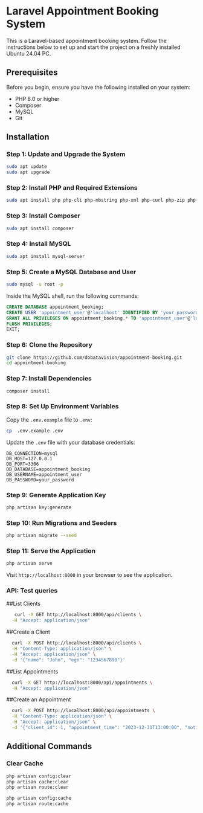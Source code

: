 
# Laravel Appointment Booking System

This is a Laravel-based appointment booking system. Follow the instructions below to set up and start the project on a freshly installed Ubuntu 24.04 PC.

## Prerequisites

Before you begin, ensure you have the following installed on your system:

- PHP 8.0 or higher
- Composer
- MySQL
- Git

## Installation

### Step 1: Update and Upgrade the System

```bash
sudo apt update
sudo apt upgrade
```

### Step 2: Install PHP and Required Extensions

```bash
sudo apt install php php-cli php-mbstring php-xml php-curl php-zip php-mysql php-gd php-bcmath php-json php-tokenizer php-pear php-dev
```

### Step 3: Install Composer

```bash
sudo apt install composer
```

### Step 4: Install MySQL

```bash
sudo apt install mysql-server
```


### Step 5: Create a MySQL Database and User

```bash
sudo mysql -u root -p
```

Inside the MySQL shell, run the following commands:

```sql
CREATE DATABASE appointment_booking;
CREATE USER 'appointment_user'@'localhost' IDENTIFIED BY 'your_password';
GRANT ALL PRIVILEGES ON appointment_booking.* TO 'appointment_user'@'localhost';
FLUSH PRIVILEGES;
EXIT;
```

### Step 6: Clone the Repository

```bash
git clone https://github.com/dobatavision/appointment-booking.git
cd appointment-booking
```

### Step 7: Install Dependencies

```bash
composer install
```

### Step 8: Set Up Environment Variables

Copy the `.env.example` file to `.env`:

```bash
cp  .env.example .env
```

Update the `.env` file with your database credentials:

```env
DB_CONNECTION=mysql
DB_HOST=127.0.0.1
DB_PORT=3306
DB_DATABASE=appointment_booking
DB_USERNAME=appointment_user
DB_PASSWORD=your_password
```

### Step 9: Generate Application Key

```bash
php artisan key:generate
```

### Step 10: Run Migrations and Seeders

```bash
php artisan migrate --seed
```

### Step 11: Serve the Application

```bash
php artisan serve
```

Visit `http://localhost:8000` in your browser to see the application.


### API: Test queries
##List Clients
```bash
   curl -X GET http://localhost:8000/api/clients \
  -H "Accept: application/json"
  ```

##Create a Client
```bash
  curl -X POST http://localhost:8000/api/clients \
  -H "Content-Type: application/json" \
  -H "Accept: application/json" \
  -d '{"name": "John", "egn": "1234567890"}'
```
##List Appointments
```bash
  curl -X GET http://localhost:8000/api/appointments \
  -H "Accept: application/json"
```
##Create an Appointment
```bash
  curl -X POST http://localhost:8000/api/appointments \
  -H "Content-Type: application/json" \
  -H "Accept: application/json" \
  -d '{"client_id": 1, "appointment_time": "2023-12-31T13:00:00", "notification_method": "Email"}'
```
## Additional Commands

### Clear Cache

```bash
php artisan config:clear
php artisan cache:clear
php artisan route:clear

php artisan config:cache
php artisan route:cache
```

